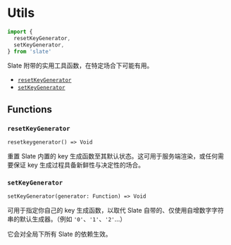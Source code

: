 
# Utils

```js
import {
  resetKeyGenerator,
  setKeyGenerator,
} from 'slate'
```

Slate 附带的实用工具函数，在特定场合下可能有用。

- [`resetKeyGenerator`](#resetkeygenerator)
- [`setKeyGenerator`](#setkeygenerator)


## Functions

### `resetKeyGenerator`
`resetkeygenerator() => Void`

重置 Slate 内置的 key 生成函数至其默认状态。这可用于服务端渲染，或任何需要保证 key 生成过程具备新鲜性与决定性的场合。

### `setKeyGenerator`
`setKeyGenerator(generator: Function) => Void`

可用于指定你自己的 key 生成函数，以取代 Slate 自带的、仅使用自增数字字符串的默认生成器。（例如 `'0'`、`'1'`、`'2'`…）

它会对全局下所有 Slate 的依赖生效。
